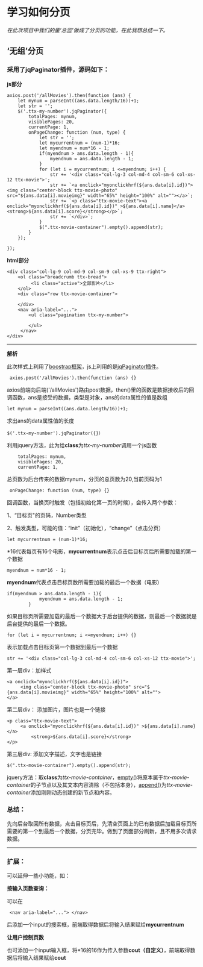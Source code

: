 # 学习如何分页
*在此次项目中我们的童‘总监’做成了分页的功能，在此我想总结一下。*
## ‘无组’分页
### 采用了jqPaginator插件，源码如下：

**js部分**

```
axios.post('/allMovies').then(function (ans) {
    let mynum = parseInt((ans.data.length/16))+1;
    let str = '';
    $('.ttx-my-number').jqPaginator({
        totalPages: mynum,
        visiblePages: 20,
        currentPage: 1,
        onPageChange: function (num, type) {
            let str = '';
            let mycurrentnum = (num-1)*16;
            let myendnum = num*16 - 1;
            if(myendnum > ans.data.length - 1){
                myendnum = ans.data.length - 1;
            }
            for (let i = mycurrentnum; i <=myendnum; i++) {
                str += '<div class="col-lg-3 col-md-4 col-sm-6 col-xs-12 ttx-movie">';
                str += `<a onclick="myonclickhrf(${ans.data[i].id})"><img class="center-block ttx-movie-photo" src="${ans.data[i].movieimg}" width="65%" height="100%" alt=""></a>`;
                str += `<p class="ttx-movie-text"><a onclick="myonclickhrf(${ans.data[i].id})" >${ans.data[i].name}</a><strong>${ans.data[i].score}</strong></p>`;
                str += `</div>`;
            }
            $(".ttx-movie-container").empty().append(str);
        }
    });

});

 ```
 **html部分**

```
<div class="col-lg-9 col-md-9 col-sm-9 col-xs-9 ttx-right">
    <ol class="breadcrumb ttx-bread">
         <li class="active">全部影片</li>
    </ol>
    <div class="row ttx-movie-container">

    </div>
    <nav aria-label="...">
        <ul class="pagination ttx-my-number">
                          
        </ul>
     </nav>
</div>
```
***
**解析**

此次样式上利用了[boostrap框架](http://v3.bootcss.com/ "boostrap")，js上利用的是[jqPaginator插件](http://jqpaginator.keenwon.com/ "jqPaginator")。

     axios.post('/allMovies').then(function (ans) {}

axios前端向后端('/allMovies')路由post数据，then()里的函数是数据接收后的回调函数，ans是接受的数据，类型是对象，ans的data属性的值是数组


    let mynum = parseInt((ans.data.length/16))+1;

求出ans的data属性值的长度

    $('.ttx-my-number').jqPaginator({}）
利用jquery方法，此为给**class**为*ttx-my-number*调用一个js函数

        totalPages: mynum,
        visiblePages: 20,
        currentPage: 1,
总页数为后台传来的数据mynum，分页的总页数为20,当前页码为1

     onPageChange: function (num, type) {}
回调函数，当换页时触发（包括初始化第一页的时候），会传入两个参数：

1、“目标页"的页码，Number类型

2、触发类型，可能的值：“init”（初始化），“change”（点击分页）

    let mycurrentnum = (num-1)*16;
\*16代表每页有16个电影，**mycurrentnum**表示点击后目标页后所需要加载的第一个数据

    myendnum = num*16 - 1;
**myendnum**代表点击目标页数所需要加载的最后一个数据（电影）

    if(myendnum > ans.data.length - 1){
                myendnum = ans.data.length - 1;
            }
如果目标页所需要加载的最后一个数据大于后台提供的数据，则最后一个数据就是后台提供的最后一个数据。

    for (let i = mycurrentnum; i <=myendnum; i++) {}
表示加载点击目标页第一个数据到最后一个数据

    str += '<div class="col-lg-3 col-md-4 col-sm-6 col-xs-12 ttx-movie">';
第一层div：加样式

    <a onclick="myonclickhrf(${ans.data[i].id})">
         <img class="center-block ttx-movie-photo" src="$  {ans.data[i].movieimg}" width="65%" height="100%" alt="">
    </a>
第二层div： 添加图片，图片也是一个链接

    <p class="ttx-movie-text">
         <a onclick="myonclickhrf(${ans.data[i].id})" >${ans.data[i].name}</a>
             <strong>${ans.data[i].score}</strong>
    </p>

第三层div: 添加文字描述，文字也是链接

    $(".ttx-movie-container").empty().append(str);

jquery方法：取**class**为*ttx-movie-container*，[empty()](http://www.w3school.com.cn/jquery/jquery_dom_remove.asp)将原本属于*ttx-movie-container*的子节点以及其文本内容清除（不包括本身），[append()](http://www.w3school.com.cn/jquery/jquery_dom_add.asp)为*ttx-movie-container*添加刚刚动态创建的新节点和内容。

### 总结：

先向后台取回所有数据，点击目标页后，先清空页面上的已有数据后加载目标页所需要的第一个到最后一个数据，分页完毕。做到了页面部分刷新，且不用多次请求数据。
* * *

### 扩展：

可以延伸一些小功能，如：

**按输入页数查询：**

可以在

     <nav aria-label="..."> </nav>
后添加一个input的搜索框，前端取得数据后将输入结果赋给**mycurrentnum**

**让用户控制页数**

也可添加一个input输入框，将\*16的16作为传入参数**cout（自定义）**，前端取得数据后将输入结果赋给**cout**





